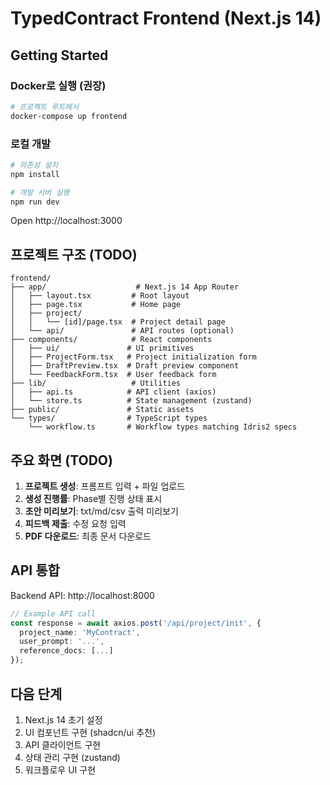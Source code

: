 # TypedContract Frontend (Next.js 14)

## Getting Started

### Docker로 실행 (권장)

```bash
# 프로젝트 루트에서
docker-compose up frontend
```

### 로컬 개발

```bash
# 의존성 설치
npm install

# 개발 서버 실행
npm run dev
```

Open http://localhost:3000

## 프로젝트 구조 (TODO)

```
frontend/
├── app/                    # Next.js 14 App Router
│   ├── layout.tsx         # Root layout
│   ├── page.tsx           # Home page
│   ├── project/
│   │   └── [id]/page.tsx  # Project detail page
│   └── api/               # API routes (optional)
├── components/            # React components
│   ├── ui/               # UI primitives
│   ├── ProjectForm.tsx   # Project initialization form
│   ├── DraftPreview.tsx  # Draft preview component
│   └── FeedbackForm.tsx  # User feedback form
├── lib/                   # Utilities
│   ├── api.ts            # API client (axios)
│   └── store.ts          # State management (zustand)
├── public/               # Static assets
└── types/                # TypeScript types
    └── workflow.ts       # Workflow types matching Idris2 specs
```

## 주요 화면 (TODO)

1. **프로젝트 생성**: 프롬프트 입력 + 파일 업로드
2. **생성 진행률**: Phase별 진행 상태 표시
3. **초안 미리보기**: txt/md/csv 출력 미리보기
4. **피드백 제출**: 수정 요청 입력
5. **PDF 다운로드**: 최종 문서 다운로드

## API 통합

Backend API: http://localhost:8000

```typescript
// Example API call
const response = await axios.post('/api/project/init', {
  project_name: 'MyContract',
  user_prompt: '...',
  reference_docs: [...]
});
```

## 다음 단계

1. Next.js 14 초기 설정
2. UI 컴포넌트 구현 (shadcn/ui 추천)
3. API 클라이언트 구현
4. 상태 관리 구현 (zustand)
5. 워크플로우 UI 구현

